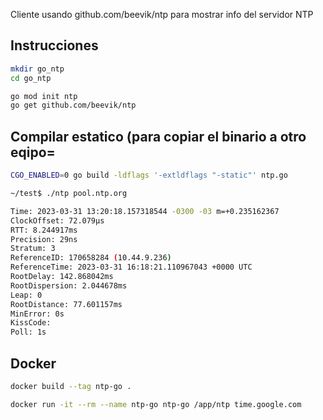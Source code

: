 Cliente usando github.com/beevik/ntp para mostrar info del servidor NTP


## Instrucciones

```bash
mkdir go_ntp
cd go_ntp

go mod init ntp
go get github.com/beevik/ntp
```


## Compilar estatico (para copiar el binario a otro eqipo=
```bash
CGO_ENABLED=0 go build -ldflags '-extldflags "-static"' ntp.go
```


```bash
~/test$ ./ntp pool.ntp.org

Time: 2023-03-31 13:20:18.157318544 -0300 -03 m=+0.235162367
ClockOffset: 72.079µs
RTT: 8.244917ms
Precision: 29ns
Stratum: 3
ReferenceID: 170658284 (10.44.9.236)
ReferenceTime: 2023-03-31 16:18:21.110967043 +0000 UTC
RootDelay: 142.868042ms
RootDispersion: 2.044678ms
Leap: 0
RootDistance: 77.601157ms
MinError: 0s
KissCode: 
Poll: 1s

```


## Docker

```bash
docker build --tag ntp-go .

docker run -it --rm --name ntp-go ntp-go /app/ntp time.google.com
```


